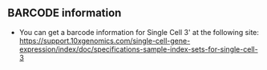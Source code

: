 ## BARCODE information 

* You can get a barcode information for Single Cell 3' at the following site:
https://support.10xgenomics.com/single-cell-gene-expression/index/doc/specifications-sample-index-sets-for-single-cell-3

